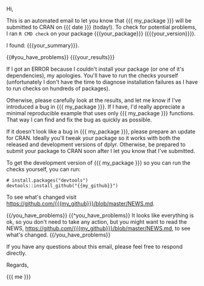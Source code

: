 Hi,

This is an automated email to let you know that {{{ my_package }}} will be submitted to CRAN on {{{ date }}} (today!).  To check for potential problems, I ran `R CMD check` on your package {{{your_package}}} ({{{your_version}}}). 

I found: {{{your_summary}}}.

{{#you_have_problems}}
{{{your_results}}}

If I got an ERROR because I couldn't install your package (or one of it's dependencies), my apologies. You'll have to run the checks yourself (unfortunately I don't have the time to diagnose installation failures as I have to run checks on hundreds of packages).

Otherwise, please carefully look at the results, and let me know if I've introduced a bug in {{{ my_package }}}. If I have, I'd really appreciate a minimal reproducible example that uses only {{{ my_package }}} functions. That way I can find and fix the bug as quickly as possible.

If it doesn't look like a bug in {{{ my_package }}}, please prepare an update for CRAN. Ideally you'll tweak your package so it works with both the released and development versions of dplyr. Otherwise, be prepared to submit your package to CRAN soon after I let you know that I've submitted.

To get the development version of {{{ my_package }}} so you can run the checks yourself, you can run:

    # install.packages("devtools")
    devtools::install_github("{{my_github}}")
    
To see what's changed visit <https://github.com/{{{my_github}}}/blob/master/NEWS.md>.

{{/you_have_problems}}
{{^you_have_problems}}
It looks like everything is ok, so you don't need to take any action, but you might want to read the NEWS, <https://github.com/{{{my_github}}}/blob/master/NEWS.md>, to see what's changed.
{{/you_have_problems}}

If you have any questions about this email, please feel free to respond directly.

Regards,

{{{ me }}}
